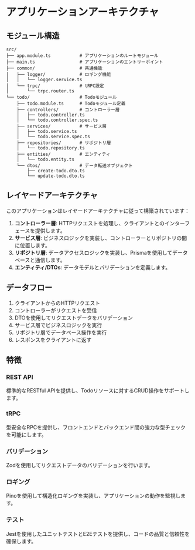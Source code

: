 # アプリケーションアーキテクチャ

## モジュール構造

```
src/
├── app.module.ts           # アプリケーションのルートモジュール
├── main.ts                 # アプリケーションのエントリーポイント
├── common/                 # 共通機能
│   ├── logger/             # ロギング機能
│   │   └── logger.service.ts
│   └── trpc/               # tRPC設定
│       └── trpc.router.ts
└── todo/                   # Todoモジュール
    ├── todo.module.ts      # Todoモジュール定義
    ├── controllers/        # コントローラー層
    │   ├── todo.controller.ts
    │   └── todo.controller.spec.ts
    ├── services/           # サービス層
    │   ├── todo.service.ts
    │   └── todo.service.spec.ts
    ├── repositories/       # リポジトリ層
    │   └── todo.repository.ts
    ├── entities/           # エンティティ
    │   └── todo.entity.ts
    └── dtos/               # データ転送オブジェクト
        ├── create-todo.dto.ts
        └── update-todo.dto.ts
```

## レイヤードアーキテクチャ

このアプリケーションはレイヤードアーキテクチャに従って構築されています：

1. **コントローラー層**: HTTPリクエストを処理し、クライアントとのインターフェースを提供します。
2. **サービス層**: ビジネスロジックを実装し、コントローラーとリポジトリの間に位置します。
3. **リポジトリ層**: データアクセスロジックを実装し、Prismaを使用してデータベースと通信します。
4. **エンティティ/DTOs**: データモデルとバリデーションを定義します。

## データフロー

1. クライアントからのHTTPリクエスト
2. コントローラーがリクエストを受信
3. DTOを使用してリクエストデータをバリデーション
4. サービス層でビジネスロジックを実行
5. リポジトリ層でデータベース操作を実行
6. レスポンスをクライアントに返す

## 特徴

### REST API

標準的なRESTful APIを提供し、Todoリソースに対するCRUD操作をサポートします。

### tRPC

型安全なRPCを提供し、フロントエンドとバックエンド間の強力な型チェックを可能にします。

### バリデーション

Zodを使用してリクエストデータのバリデーションを行います。

### ロギング

Pinoを使用して構造化ロギングを実装し、アプリケーションの動作を監視します。

### テスト

Jestを使用したユニットテストとE2Eテストを提供し、コードの品質と信頼性を確保します。 